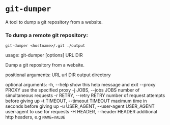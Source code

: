 # `git-dumper`

A tool to dump a git repository from a website.

### To dump a remote git repository:

    git-dumper <hostname>/.git ./output

usage: git-dumper [options] URL DIR

Dump a git repository from a website.

positional arguments:
  URL                   url
  DIR                   output directory

optional arguments:
  -h, --help            show this help message and exit
  --proxy PROXY         use the specified proxy
  -j JOBS, --jobs JOBS  number of simultaneous requests
  -r RETRY, --retry RETRY
                        number of request attempts before giving up
  -t TIMEOUT, --timeout TIMEOUT
                        maximum time in seconds before giving up
  -u USER_AGENT, --user-agent USER_AGENT
                        user-agent to use for requests
  -H HEADER, --header HEADER
                        additional http headers, e.g `NAME=VALUE`
